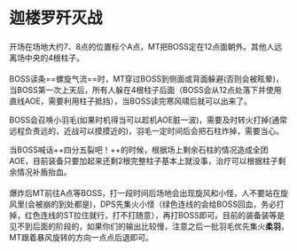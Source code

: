 # 迦楼罗歼灭战

开场在场地大约7、8点的位置标个A点，<img class="no-zoom sm-icon" :src="$withBase('/images/jobs/tank.png')" height="20">MT把BOSS定在12点面朝外。<img class="no-zoom sm-icon" :src="$withBase('/images/jobs/tank.png')" height="20"><img class="no-zoom sm-icon" :src="$withBase('/images/jobs/healer.png')" height="20"><img class="no-zoom sm-icon" :src="$withBase('/images/jobs/dps.png')" height="20">其他人远离场中央的4根柱子。

BOSS读条==螺旋气流==时，<img class="no-zoom sm-icon" :src="$withBase('/images/jobs/tank.png')" height="20">MT穿过BOSS到侧面或背面躲避(否则会被眩晕)，当BOSS第一次上天后，所有人躲在4根柱子后面（BOSS会从12点处落下并使用直线AOE，需要利用柱子抵挡），当BOSS读完寒风啸后就可以出来了。

BOSS会召唤小羽毛(如果时机得当可以趁机AOE脏一波)，需要及时转火打掉(通常远程负责远的，近战可以摸摸近的)，羽毛一定时间后会把石柱炸掉，需要当心。

当BOSS喊话++四分五裂吧！++的时候，根据场上剩余石柱的情况造成全团AOE，目前装备只要加起来还剩2根完整柱子基本上就没事，治疗可以根据柱子剩余情况补盾抬血。

爆炸后<img class="no-zoom sm-icon" :src="$withBase('/images/jobs/tank.png')" height="20">MT前往A点等BOSS，打一段时间后场地会出现旋风和小怪，人不要站在旋风里(会被崩的到处都是)，DPS先集火小怪（绿色连线的会给BOSS回血，务必打掉，红色连线的ST拉住就行，打不打随意），再打BOSS即可。目前的装备装等是见不到后面的阶段的，如果你们的输出比较慢，注意之后一批羽毛优先集火**柔羽**，MT跟着暴风旋转的方向一点点后退即可。